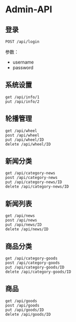 # Admin-API

## 登录
```
POST /api/login
```
参数：
- username
- password

## 系统设置
```
get /api/info/1
put /api/info/2
```
## 轮播管理
```
get /api/wheel
post /api/wheel
put /api/wheel/ID
delete /api/wheel/ID
```
## 新闻分类
```
get /api/category-news
post /api/category-news
put /api/category-news/ID
delete /api/category-news/ID
```
## 新闻列表
```
get /api/news
post /api/news
put /api/news/ID
delete /api/news/ID
```
## 商品分类
```
get /api/category-goods
post /api/category-goods
put /api/category-goods/ID
delete /api/category-goods/ID
```
## 商品
```
get /api/goods
post /api/goods
put /api/goods/ID
delete /api/goods/ID
```